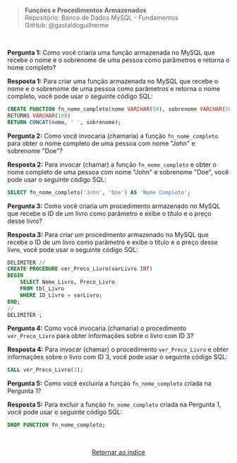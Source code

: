 > **Funções e Procedimentos Armazenados**     
> Repositório: Banco de Dados MySQL - Fundamentos  
> GitHub: @gastaldoguilherme

&nbsp;

**Pergunta 1:** Como você criaria uma função armazenada no MySQL que recebe o nome e o sobrenome de uma pessoa como parâmetros e retorna o nome completo?

**Resposta 1:**
Para criar uma função armazenada no MySQL que recebe o nome e o sobrenome de uma pessoa como parâmetros e retorna o nome completo, você pode usar o seguinte código SQL:

```sql
CREATE FUNCTION fn_nome_completo(nome VARCHAR(50), sobrenome VARCHAR(50))
RETURNS VARCHAR(100)
RETURN CONCAT(nome, ' ', sobrenome);
```

**Pergunta 2:** Como você invocaria (chamaria) a função `fn_nome_completo` para obter o nome completo de uma pessoa com nome "John" e sobrenome "Doe"?

**Resposta 2:**
Para invocar (chamar) a função `fn_nome_completo` e obter o nome completo de uma pessoa com nome "John" e sobrenome "Doe", você pode usar o seguinte código SQL:

```sql
SELECT fn_nome_completo('John', 'Doe') AS 'Nome Completo';
```

**Pergunta 3:** Como você criaria um procedimento armazenado no MySQL que recebe o ID de um livro como parâmetro e exibe o título e o preço desse livro?

**Resposta 3:**
Para criar um procedimento armazenado no MySQL que recebe o ID de um livro como parâmetro e exibe o título e o preço desse livro, você pode usar o seguinte código SQL:

```sql
DELIMITER //
CREATE PROCEDURE ver_Preco_Livro(varLivro INT)
BEGIN
    SELECT Nome_Livro, Preco_Livro
    FROM tbl_Livro
    WHERE ID_Livro = varLivro;
END;
//
DELIMITER ;
```

**Pergunta 4:** Como você invocaria (chamaria) o procedimento `ver_Preco_Livro` para obter informações sobre o livro com ID 3?

**Resposta 4:**
Para invocar (chamar) o procedimento `ver_Preco_Livro` e obter informações sobre o livro com ID 3, você pode usar o seguinte código SQL:

```sql
CALL ver_Preco_Livro(3);
```

**Pergunta 5:** Como você excluiria a função `fn_nome_completo` criada na Pergunta 1?

**Resposta 5:**
Para excluir a função `fn_nome_completo` criada na Pergunta 1, você pode usar o seguinte código SQL:

```sql
DROP FUNCTION fn_nome_completo;
```

&nbsp;    

<div align="center">
   
[Retornar ao índice](/README.md)

</div>